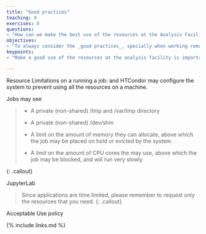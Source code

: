 ```yaml
---
title: "Good practices"
teaching: 0
exercises: 0
questions:
- "How can we make the best use of the resources at the Analysis Facility"
objectives:
- "To always consider the _good practices_, specially when working remotely"
keypoints:
- "Make a good use of the resources at the analysis facility is important to keep it working properly"

---
```


Resource Limitations on a running a job:
and HTCondor may configure the system to prevent using all the resources on a machine.

Jobs may see
>
> - A private (non-shared) /tmp and /var/tmp directory
>
> - A private (non-shared) /dev/shm
>
> - A limit on the amount of memory they can allocate, above which the job may be placed on hold or evicted by the system.
>
> - A limit on the amount of CPU cores the may use, above which the job may be blocked, and will run very slowly
>
{: .callout}

JupyterLab

> Since applications are time limited, please remember to request only the resources that you need.
{: .callout}

Acceptable Use policy




{% include links.md %}

